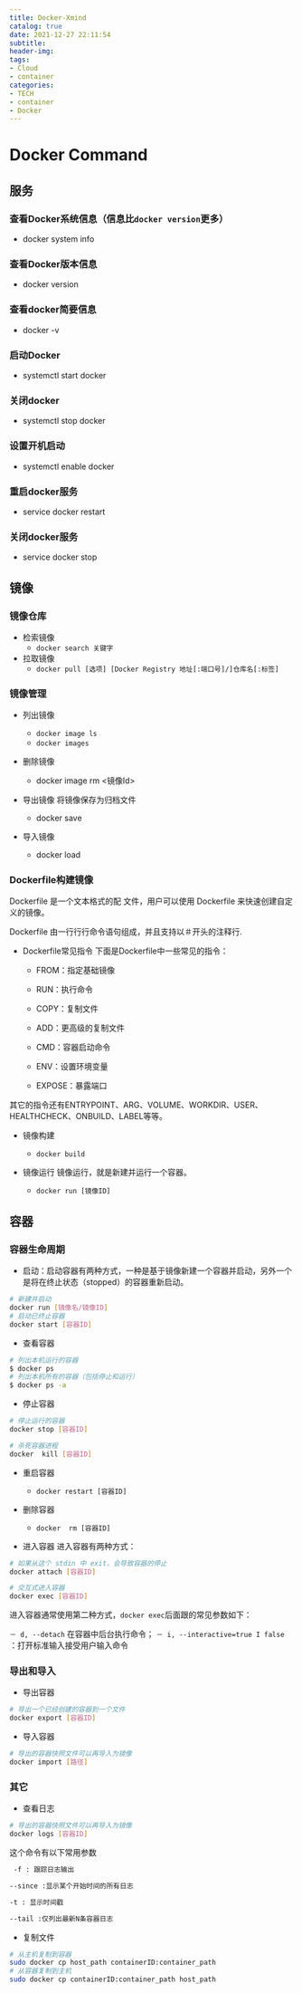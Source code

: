 ```yaml
---
title: Docker-Xmind
catalog: true
date: 2021-12-27 22:11:54
subtitle:
header-img:
tags: 
- Cloud
- container
categories:
- TECH
- container
- Docker
---
```


# Docker Command[](http://liyuankun.top/Docker.html)

## 服务

### 查看Docker系统信息（信息比`docker version`更多）

- docker system info
  
### 查看Docker版本信息

- docker version

### 查看docker简要信息

- docker -v

### 启动Docker

- systemctl start docker

### 关闭docker

- systemctl stop docker

### 设置开机启动

- systemctl enable docker

### 重启docker服务

- service docker restart

### 关闭docker服务

- service docker stop

## 镜像

### 镜像仓库

- 检索镜像
  - `docker search 关键字`
- 拉取镜像
  - `docker pull [选项] [Docker Registry 地址[:端口号]/]仓库名[:标签]`

### 镜像管理

- 列出镜像
  - `docker image ls`
  - `docker images`

- 删除镜像
  - docker image rm <镜像Id>

- 导出镜像
  将镜像保存为归档文件
  - docker save
- 导入镜像
  - docker load

### Dockerfile构建镜像

Dockerfile 是一个文本格式的配 文件，用户可以使用 Dockerfile 来快速创建自定义的镜像。

Dockerfile 由一行行行命令语句组成，并且支持以＃开头的注释行.

- Dockerfile常见指令
下面是Dockerfile中一些常见的指令：

  - FROM：指定基础镜像

  - RUN：执行命令

  - COPY：复制文件

  - ADD：更高级的复制文件

  - CMD：容器启动命令

  - ENV：设置环境变量

  - EXPOSE：暴露端口

其它的指令还有ENTRYPOINT、ARG、VOLUME、WORKDIR、USER、HEALTHCHECK、ONBUILD、LABEL等等。

- 镜像构建
  - `docker build`
- 镜像运行
镜像运行，就是新建并运行一个容器。

  - `docker run [镜像ID]`


## 容器

### 容器生命周期

- 启动：启动容器有两种方式，一种是基于镜像新建一个容器并启动，另外一个是将在终止状态（stopped）的容器重新启动。

```bash
# 新建并启动
docker run [镜像名/镜像ID]
# 启动已终止容器
docker start [容器ID]
```

- 查看容器

```bash
# 列出本机运行的容器
$ docker ps
# 列出本机所有的容器（包括停止和运行）
$ docker ps -a
```

- 停止容器

```bash
# 停止运行的容器
docker stop [容器ID]

# 杀死容器进程
docker  kill [容器ID]
```

- 重启容器
  - `docker restart [容器ID]`

- 删除容器
  - `docker  rm [容器ID]`

- 进入容器
进入容器有两种方式：

```bash
# 如果从这个 stdin 中 exit，会导致容器的停止
docker attach [容器ID]

# 交互式进入容器
docker exec [容器ID]
```

进入容器通常使用第二种方式，`docker exec`后面跟的常见参数如下：

`－ d, --detach` 在容器中后台执行命令；
`－ i, --interactive=true I false` ：打开标准输入接受用户输入命令

### 导出和导入

- 导出容器

```bash
# 导出一个已经创建的容器到一个文件
docker export [容器ID]
```

- 导入容器

```bash
# 导出的容器快照文件可以再导入为镜像
docker import [路径]
```

### 其它

- 查看日志

```bash
# 导出的容器快照文件可以再导入为镜像
docker logs [容器ID]
```

这个命令有以下常用参数

```bash
 -f : 跟踪日志输出

--since :显示某个开始时间的所有日志

-t : 显示时间戳

--tail :仅列出最新N条容器日志
```

- 复制文件

```bash
# 从主机复制到容器
sudo docker cp host_path containerID:container_path 
# 从容器复制到主机
sudo docker cp containerID:container_path host_path
```
